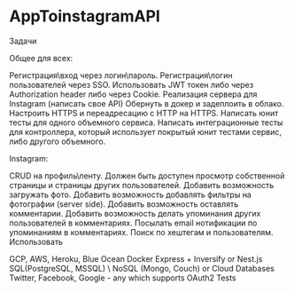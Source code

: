 # AppToinstagramAPI

Задачи

Общее для всех:

Регистрация\вход через логин\пароль.
Регистрация\логин пользователей через SSO.
Использовать JWT токен либо через Authorization header либо через Cookie.
Реализация сервера для Instagram (написать свое API)
Обернуть в докер и задеплоить в облако.
Настроить HTTPS и переадресацию с HTTP на HTTPS. 
Написать юнит тесты для одного объемного сервиса.
Написать интеграционные тесты для контроллера, который использует покрытый юнит тестами сервис, либо другого объемного.

Instagram:

CRUD на профиль\ленту. Должен быть доступен просмотр собственной страницы и страницы других пользователей.
Добавить возможность загружать фото. 
Добавить возможность добавлять фильтры на фотографии (server side).
Добавить возможность оставлять комментарии.
Добавить возможность делать упоминания других пользователей в комментариях. Посылать email нотификации по упоминаниям в комментариях. 
Поиск по хештегам и пользователям.
Использовать

GCP, AWS, Heroku, Blue Ocean
Docker
Express + Inversify or Nest.js
SQL(PostgreSQL, MSSQL) \ NoSQL (Mongo, Couch) or Cloud Databases
Twitter, Facebook, Google - any which supports OAuth2 
Tests

